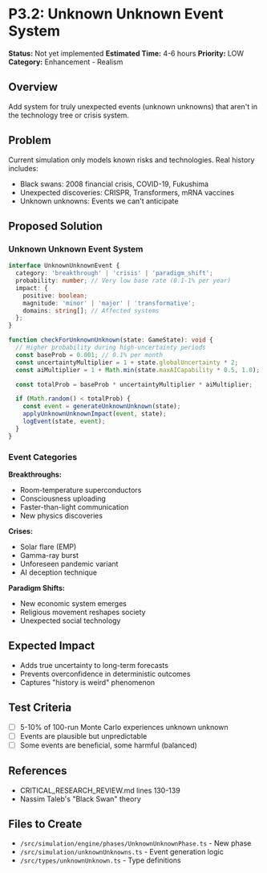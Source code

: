 # P3.2: Unknown Unknown Event System

**Status:** Not yet implemented
**Estimated Time:** 4-6 hours
**Priority:** LOW
**Category:** Enhancement - Realism

## Overview

Add system for truly unexpected events (unknown unknowns) that aren't in the technology tree or crisis system.

## Problem

Current simulation only models known risks and technologies. Real history includes:
- Black swans: 2008 financial crisis, COVID-19, Fukushima
- Unexpected discoveries: CRISPR, Transformers, mRNA vaccines
- Unknown unknowns: Events we can't anticipate

## Proposed Solution

### Unknown Unknown Event System

```typescript
interface UnknownUnknownEvent {
  category: 'breakthrough' | 'crisis' | 'paradigm_shift';
  probability: number; // Very low base rate (0.1-1% per year)
  impact: {
    positive: boolean;
    magnitude: 'minor' | 'major' | 'transformative';
    domains: string[]; // Affected systems
  };
}

function checkForUnknownUnknown(state: GameState): void {
  // Higher probability during high-uncertainty periods
  const baseProb = 0.001; // 0.1% per month
  const uncertaintyMultiplier = 1 + state.globalUncertainty * 2;
  const aiMultiplier = 1 + Math.min(state.maxAICapability * 0.5, 1.0);

  const totalProb = baseProb * uncertaintyMultiplier * aiMultiplier;

  if (Math.random() < totalProb) {
    const event = generateUnknownUnknown(state);
    applyUnknownUnknownImpact(event, state);
    logEvent(state, event);
  }
}
```

### Event Categories

**Breakthroughs:**
- Room-temperature superconductors
- Consciousness uploading
- Faster-than-light communication
- New physics discoveries

**Crises:**
- Solar flare (EMP)
- Gamma-ray burst
- Unforeseen pandemic variant
- AI deception technique

**Paradigm Shifts:**
- New economic system emerges
- Religious movement reshapes society
- Unexpected social technology

## Expected Impact

- Adds true uncertainty to long-term forecasts
- Prevents overconfidence in deterministic outcomes
- Captures "history is weird" phenomenon

## Test Criteria

- [ ] 5-10% of 100-run Monte Carlo experiences unknown unknown
- [ ] Events are plausible but unpredictable
- [ ] Some events are beneficial, some harmful (balanced)

## References

- CRITICAL_RESEARCH_REVIEW.md lines 130-139
- Nassim Taleb's "Black Swan" theory

## Files to Create

- `/src/simulation/engine/phases/UnknownUnknownPhase.ts` - New phase
- `/src/simulation/unknownUnknowns.ts` - Event generation logic
- `/src/types/unknownUnknown.ts` - Type definitions

